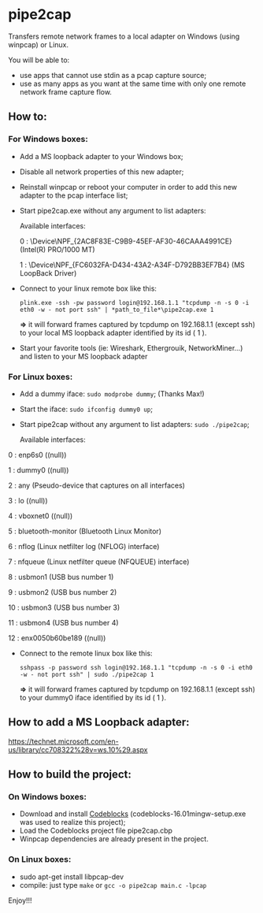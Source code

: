 # pipe2cap
Transfers remote network frames to a local adapter on Windows (using winpcap) or Linux.

You will be able to:
- use apps that cannot use stdin as a pcap capture source;
- use as many apps as you want at the same time with only one remote network frame capture flow.

## How to:
### For Windows boxes:
- Add a MS loopback adapter to your Windows box;
- Disable all network properties of this new adapter;
- Reinstall winpcap or reboot your computer in order to add this new adapter to the pcap interface list;
- Start pipe2cap.exe without any argument to list adapters:

  Available interfaces:
  
  0 : \Device\NPF_{2AC8F83E-C9B9-45EF-AF30-46CAAA4991CE} (Intel(R) PRO/1000 MT)
  
  1 : \Device\NPF_{FC6032FA-D434-43A2-A34F-D792BB3EF7B4} (MS LoopBack Driver)

- Connect to your linux remote box like this:

  ```plink.exe -ssh -pw password login@192.168.1.1 "tcpdump -n -s 0 -i eth0 -w - not port ssh" | *path_to_file*\pipe2cap.exe 1```

  **=>** it will forward frames captured by tcpdump on 192.168.1.1 (except ssh) to your local MS loopback adapter identified by its id ( 1 ).
- Start your favorite tools (ie: Wireshark, Ethergrouik, NetworkMiner...) and listen to your MS loopback adapter 

### For Linux boxes:
- Add a dummy iface: ```sudo modprobe dummy```; (Thanks Max!)
- Start the iface: ```sudo ifconfig dummy0 up```;
- Start pipe2cap without any argument to list adapters: ```sudo ./pipe2cap```;

  Available interfaces:
  
 0 : enp6s0	((null))
 
 1 : dummy0	((null))
 
 2 : any	(Pseudo-device that captures on all interfaces)
 
 3 : lo	((null))
 
 4 : vboxnet0	((null))
 
 5 : bluetooth-monitor	(Bluetooth Linux Monitor)
 
 6 : nflog	(Linux netfilter log (NFLOG) interface)
 
 7 : nfqueue	(Linux netfilter queue (NFQUEUE) interface)
 
 8 : usbmon1	(USB bus number 1)
 
 9 : usbmon2	(USB bus number 2)
 
 10 : usbmon3	(USB bus number 3)
 
 11 : usbmon4	(USB bus number 4)
 
 12 : enx0050b60be189	((null))

- Connect to the remote linux box like this:

  ```sshpass -p password ssh login@192.168.1.1 "tcpdump -n -s 0 -i eth0 -w - not port ssh" | sudo ./pipe2cap 1```
  
  **=>** it will forward frames captured by tcpdump on 192.168.1.1 (except ssh) to your dummy0 iface identified by its id ( 1 ).

## How to add a MS Loopback adapter:
https://technet.microsoft.com/en-us/library/cc708322%28v=ws.10%29.aspx

## How to build the project:
### On Windows boxes:
- Download and install [Codeblocks](http://www.codeblocks.org/downloads) (codeblocks-16.01mingw-setup.exe was used to realize this project);
- Load the Codeblocks project file pipe2cap.cbp
- Winpcap dependencies are already present in the project.
 
### On Linux boxes:
- sudo apt-get install libpcap-dev
- compile: just type ```make``` or ```gcc -o pipe2cap main.c -lpcap```

Enjoy!!!
